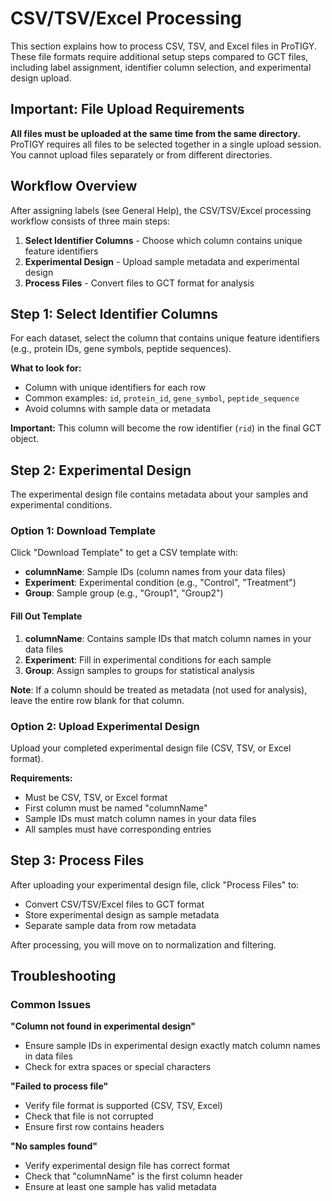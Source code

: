 # CSV/TSV/Excel Processing

This section explains how to process CSV, TSV, and Excel files in ProTIGY. These file formats require additional setup steps compared to GCT files, including label assignment, identifier column selection, and experimental design upload.

## Important: File Upload Requirements

**All files must be uploaded at the same time from the same directory.** ProTIGY requires all files to be selected together in a single upload session. You cannot upload files separately or from different directories.

## Workflow Overview

After assigning labels (see General Help), the CSV/TSV/Excel processing workflow consists of three main steps:

1. **Select Identifier Columns** - Choose which column contains unique feature identifiers
2. **Experimental Design** - Upload sample metadata and experimental design
3. **Process Files** - Convert files to GCT format for analysis

## Step 1: Select Identifier Columns

For each dataset, select the column that contains unique feature identifiers (e.g., protein IDs, gene symbols, peptide sequences).

**What to look for:**
- Column with unique identifiers for each row
- Common examples: `id`, `protein_id`, `gene_symbol`, `peptide_sequence`
- Avoid columns with sample data or metadata

**Important:** This column will become the row identifier (`rid`) in the final GCT object.

## Step 2: Experimental Design

The experimental design file contains metadata about your samples and experimental conditions.

### Option 1: Download Template

Click "Download Template" to get a CSV template with:
- **columnName**: Sample IDs (column names from your data files)
- **Experiment**: Experimental condition (e.g., "Control", "Treatment")
- **Group**: Sample group (e.g., "Group1", "Group2")

#### Fill Out Template

1. **columnName**: Contains sample IDs that match column names in your data files
2. **Experiment**: Fill in experimental conditions for each sample
3. **Group**: Assign samples to groups for statistical analysis

**Note**: If a column should be treated as metadata (not used for analysis), leave the entire row blank for that column.

### Option 2: Upload Experimental Design

Upload your completed experimental design file (CSV, TSV, or Excel format).

**Requirements:**
- Must be CSV, TSV, or Excel format
- First column must be named "columnName"
- Sample IDs must match column names in your data files
- All samples must have corresponding entries

## Step 3: Process Files

After uploading your experimental design file, click "Process Files" to:
- Convert CSV/TSV/Excel files to GCT format
- Store experimental design as sample metadata
- Separate sample data from row metadata

After processing, you will move on to normalization and filtering.

## Troubleshooting

### Common Issues

**"Column not found in experimental design"**
- Ensure sample IDs in experimental design exactly match column names in data files
- Check for extra spaces or special characters

**"Failed to process file"**
- Verify file format is supported (CSV, TSV, Excel)
- Check that file is not corrupted
- Ensure first row contains headers

**"No samples found"**
- Verify experimental design file has correct format
- Check that "columnName" is the first column header
- Ensure at least one sample has valid metadata

